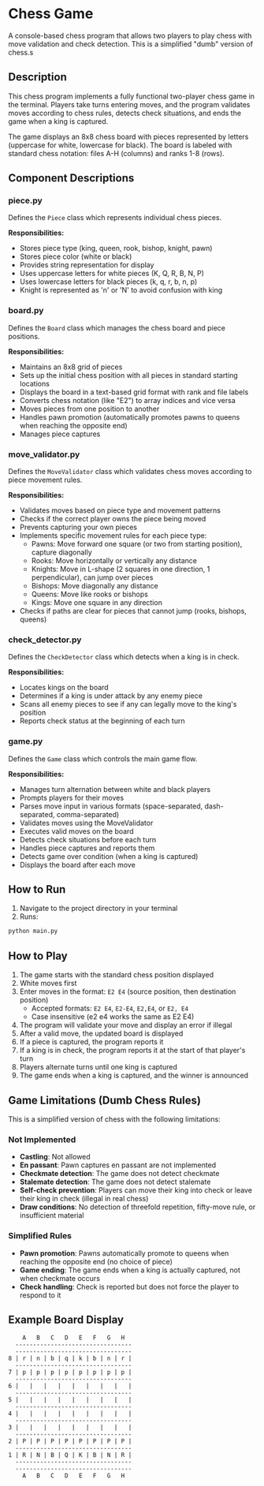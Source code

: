 # Chess Game

A console-based chess program that allows two players to play chess with move validation and check detection. This is a simplified "dumb" version of chess.s

## Description

This chess program implements a fully functional two-player chess game in the terminal. Players take turns entering moves, and the program validates moves according to chess rules, detects check situations, and ends the game when a king is captured.

The game displays an 8x8 chess board with pieces represented by letters (uppercase for white, lowercase for black). The board is labeled with standard chess notation: files A-H (columns) and ranks 1-8 (rows).

## Component Descriptions

### piece.py
Defines the `Piece` class which represents individual chess pieces.

**Responsibilities:**
- Stores piece type (king, queen, rook, bishop, knight, pawn)
- Stores piece color (white or black)
- Provides string representation for display
- Uses uppercase letters for white pieces (K, Q, R, B, N, P)
- Uses lowercase letters for black pieces (k, q, r, b, n, p)
- Knight is represented as 'n' or 'N' to avoid confusion with king

### board.py
Defines the `Board` class which manages the chess board and piece positions.

**Responsibilities:**
- Maintains an 8x8 grid of pieces
- Sets up the initial chess position with all pieces in standard starting locations
- Displays the board in a text-based grid format with rank and file labels
- Converts chess notation (like "E2") to array indices and vice versa
- Moves pieces from one position to another
- Handles pawn promotion (automatically promotes pawns to queens when reaching the opposite end)
- Manages piece captures

### move_validator.py
Defines the `MoveValidator` class which validates chess moves according to piece movement rules.

**Responsibilities:**
- Validates moves based on piece type and movement patterns
- Checks if the correct player owns the piece being moved
- Prevents capturing your own pieces
- Implements specific movement rules for each piece type:
  - Pawns: Move forward one square (or two from starting position), capture diagonally
  - Rooks: Move horizontally or vertically any distance
  - Knights: Move in L-shape (2 squares in one direction, 1 perpendicular), can jump over pieces
  - Bishops: Move diagonally any distance
  - Queens: Move like rooks or bishops
  - Kings: Move one square in any direction
- Checks if paths are clear for pieces that cannot jump (rooks, bishops, queens)

### check_detector.py
Defines the `CheckDetector` class which detects when a king is in check.

**Responsibilities:**
- Locates kings on the board
- Determines if a king is under attack by any enemy piece
- Scans all enemy pieces to see if any can legally move to the king's position
- Reports check status at the beginning of each turn

### game.py
Defines the `Game` class which controls the main game flow.

**Responsibilities:**
- Manages turn alternation between white and black players
- Prompts players for their moves
- Parses move input in various formats (space-separated, dash-separated, comma-separated)
- Validates moves using the MoveValidator
- Executes valid moves on the board
- Detects check situations before each turn
- Handles piece captures and reports them
- Detects game over condition (when a king is captured)
- Displays the board after each move

## How to Run

1. Navigate to the project directory in your terminal
2. Runs:

```bash
python main.py
```

## How to Play

1. The game starts with the standard chess position displayed
2. White moves first
3. Enter moves in the format: `E2 E4` (source position, then destination position)
   - Accepted formats: `E2 E4`, `E2-E4`, `E2,E4`, or `E2, E4`
   - Case insensitive (e2 e4 works the same as E2 E4)
4. The program will validate your move and display an error if illegal
5. After a valid move, the updated board is displayed
6. If a piece is captured, the program reports it
7. If a king is in check, the program reports it at the start of that player's turn
8. Players alternate turns until one king is captured
9. The game ends when a king is captured, and the winner is announced

## Game Limitations (Dumb Chess Rules)

This is a simplified version of chess with the following limitations:

### Not Implemented
- **Castling**: Not allowed
- **En passant**: Pawn captures en passant are not implemented
- **Checkmate detection**: The game does not detect checkmate
- **Stalemate detection**: The game does not detect stalemate
- **Self-check prevention**: Players can move their king into check or leave their king in check (illegal in real chess)
- **Draw conditions**: No detection of threefold repetition, fifty-move rule, or insufficient material

### Simplified Rules
- **Pawn promotion**: Pawns automatically promote to queens when reaching the opposite end (no choice of piece)
- **Game ending**: The game ends when a king is actually captured, not when checkmate occurs
- **Check handling**: Check is reported but does not force the player to respond to it

## Example Board Display

```
    A   B   C   D   E   F   G   H
  ---------------------------------
  ---------------------------------
8 | r | n | b | q | k | b | n | r |
  ---------------------------------
7 | p | p | p | p | p | p | p | p |
  ---------------------------------
6 |   |   |   |   |   |   |   |   |
  ---------------------------------
5 |   |   |   |   |   |   |   |   |
  ---------------------------------
4 |   |   |   |   |   |   |   |   |
  ---------------------------------
3 |   |   |   |   |   |   |   |   |
  ---------------------------------
2 | P | P | P | P | P | P | P | P |
  ---------------------------------
1 | R | N | B | Q | K | B | N | R |
  ---------------------------------
  ---------------------------------
    A   B   C   D   E   F   G   H
```